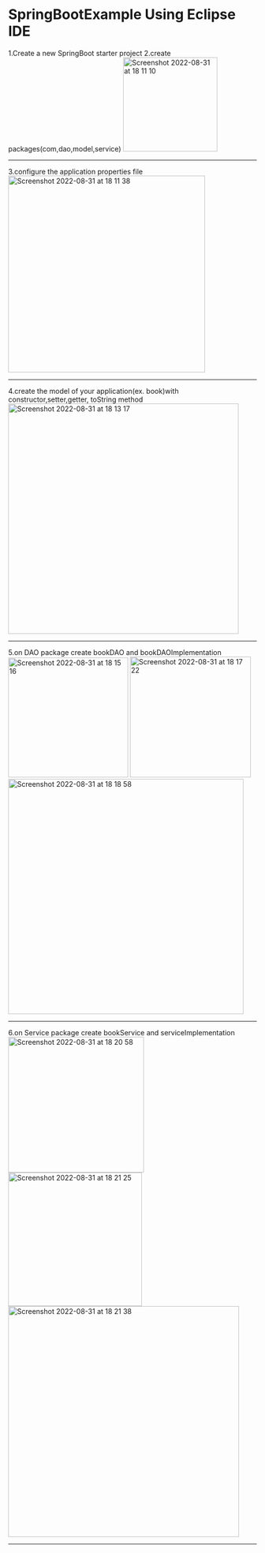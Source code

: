 # SpringBootExample  Using Eclipse IDE


1.Create a new SpringBoot starter project
2.create packages(com,dao,model,service)
<img width="191" alt="Screenshot 2022-08-31 at 18 11 10" src="https://user-images.githubusercontent.com/74420607/187738962-94d88958-09c1-4d67-a776-3963788e0754.png">
<hr>
3.configure the application properties file
<img width="399" alt="Screenshot 2022-08-31 at 18 11 38" src="https://user-images.githubusercontent.com/74420607/187739043-df50ede8-001a-41d2-b8ce-09ab10684cd1.png">
<hr>
4.create the model of your application(ex. book)with constructor,setter,getter, toString method
<img width="467" alt="Screenshot 2022-08-31 at 18 13 17" src="https://user-images.githubusercontent.com/74420607/187739299-f5d4cdef-b00e-4d38-85b1-d3d282d55f55.png">
<hr>
5.on DAO package create bookDAO and bookDAOImplementation
<img width="243" alt="Screenshot 2022-08-31 at 18 15 16" src="https://user-images.githubusercontent.com/74420607/187739639-0e4cc43f-acc3-4ae8-87b7-dbbd9d7a07a1.png">

<img width="245" alt="Screenshot 2022-08-31 at 18 17 22" src="https://user-images.githubusercontent.com/74420607/187739960-8208a59b-56dd-4430-9551-ab7009221ce9.png">

<img width="477" alt="Screenshot 2022-08-31 at 18 18 58" src="https://user-images.githubusercontent.com/74420607/187740211-eec4838d-73e0-402d-8439-78f96f2cacc7.png">
<hr>
6.on  Service package create bookService and serviceImplementation
<img width="275" alt="Screenshot 2022-08-31 at 18 20 58" src="https://user-images.githubusercontent.com/74420607/187740516-52b96066-a0cc-4749-9c54-1648c7798fe7.png">
<img width="271" alt="Screenshot 2022-08-31 at 18 21 25" src="https://user-images.githubusercontent.com/74420607/187740591-4d4bc59e-f17b-4dfe-9c9a-0932dd7b957a.png">
<img width="468" alt="Screenshot 2022-08-31 at 18 21 38" src="https://user-images.githubusercontent.com/74420607/187740620-28e25491-4be8-4b6f-a721-4c61eb423005.png">
<hr>

